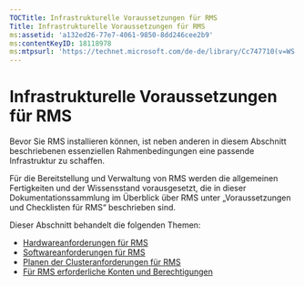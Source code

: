 ```yaml
---
TOCTitle: Infrastrukturelle Voraussetzungen für RMS
Title: Infrastrukturelle Voraussetzungen für RMS
ms:assetid: 'a132ed26-77e7-4061-9850-8dd246cee2b9'
ms:contentKeyID: 18118978
ms:mtpsurl: 'https://technet.microsoft.com/de-de/library/Cc747710(v=WS.10)'
---
```


Infrastrukturelle Voraussetzungen für RMS
=========================================

Bevor Sie RMS installieren können, ist neben anderen in diesem Abschnitt beschriebenen essenziellen Rahmenbedingungen eine passende Infrastruktur zu schaffen.

Für die Bereitstellung und Verwaltung von RMS werden die allgemeinen Fertigkeiten und der Wissensstand vorausgesetzt, die in dieser Dokumentationssammlung im Überblick über RMS unter „Voraussetzungen und Checklisten für RMS“ beschrieben sind.

Dieser Abschnitt behandelt die folgenden Themen:

-   [Hardwareanforderungen für RMS](https://technet.microsoft.com/247735de-e901-4f4f-b69e-254680d2f6ba)
-   [Softwareanforderungen für RMS](https://technet.microsoft.com/17faf2ad-2366-4a92-98a5-766e20a0f741)
-   [Planen der Clusteranforderungen für RMS](https://technet.microsoft.com/ec4023eb-4d39-4551-9789-c8a2d973a55b)
-   [Für RMS erforderliche Konten und Berechtigungen](https://technet.microsoft.com/07a51daa-6823-41e6-b453-92f1a0592361)